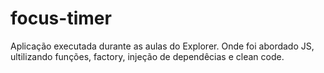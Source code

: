 # focus-timer
Aplicação executada durante as aulas do Explorer. Onde foi abordado JS, ultilizando funções, factory, injeção de dependêcias e clean code.
